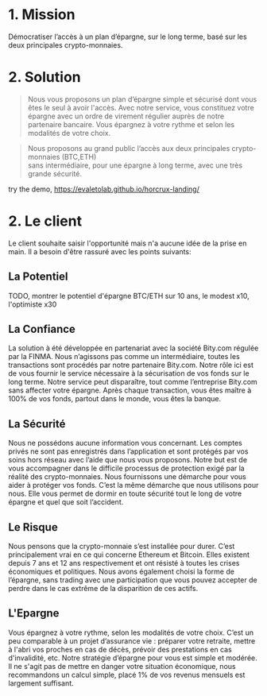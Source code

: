 # 1. Mission
Démocratiser l’accès à un plan d’épargne, sur le long terme, basé sur les deux principales crypto-monnaies.  

# 2. Solution

>Nous vous proposons un plan d’épargne simple et sécurisé dont vous êtes le seul à avoir l'accès. Avec notre service, vous constituez votre épargne avec un ordre de virement régulier auprès de notre partenaire bancaire. Vous épargnez à votre rythme et selon les modalités de votre choix.

>Nous proposons au grand public l’accès 
aux deux principales crypto-monnaies (BTC,ETH)  
sans intermédiaire, pour une épargne à long terme, 
avec une très grande sécurité. 

try the demo, https://evaletolab.github.io/horcrux-landing/

# 2. Le client 
Le client souhaite saisir l'opportunité mais n'a aucune idée de la prise en main. Il a besoin d'être rassuré avec les points suivants:

## La Potentiel
TODO, montrer le potentiel d'épargne BTC/ETH  sur 10 ans, le modest x10, l'optimiste x30

## La Confiance
La solution à été développée en partenariat avec la société Bity.com régulée par la FINMA. Nous n’agissons pas comme un intermédiaire, toutes les transactions sont procédés par notre partenaire Bity.com. Notre rôle ici est de vous fournir le service nécessaire à la sécurisation de vos fonds sur le long terme. Notre service peut disparaître, tout comme l’entreprise Bity.com sans affecter votre épargne. Après chaque transaction, vous êtes maître à 100% de vos fonds, partout dans le monde, vous êtes la banque. 
## La Sécurité
Nous ne possédons aucune information vous concernant. Les comptes privés ne sont pas enregistrés dans l’application et sont protégés par vos soins hors réseau avec l’aide que nous vous proposons. Notre but est de vous accompagner dans le difficile processus de protection exigé par la réalité des crypto-monnaies.
Nous fournissons une démarche pour vous aider à protéger vos fonds. C’est la même démarche que nous utilisons pour nous. Elle vous permet de dormir en toute sécurité tout le long de votre épargne et quel que soit l’accident. 
## Le Risque
Nous pensons que la crypto-monnaie s’est installée pour durer. C’est principalement vrai en ce qui concerne Ethereum et Bitcoin. Elles existent depuis 7 ans et 12 ans respectivement et ont résisté à toutes les crises économiques et politiques. Nous avons également choisi la forme de l’épargne, sans trading avec une participation que vous pouvez accepter de perdre dans le cas extrême de la disparition de ces actifs.
## L'Epargne
Vous épargnez à votre rythme, selon les modalités de votre choix. C’est un peu comparable à un projet d’assurance vie : préparer votre retraite, mettre à l'abri vos proches en cas de décès, prévoir des prestations en cas d'invalidité, etc.
Notre stratégie d’épargne pour vous est simple et modérée. Il ne s'agit pas de mettre en danger votre situation économique,  nous recommandons un calcul simple, placé 1% de vos revenus mensuels est largement suffisant. 

